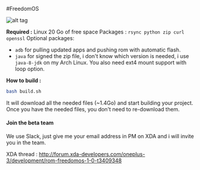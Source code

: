 #FreedomOS

![alt tag](https://raw.githubusercontent.com/Nevax07/FreedomOS/op3/banner_small.png)

**Required :**
Linux
20 Go of free space
Packages : `rsync python zip curl openssl`
Optional packages:
- `adb` for pulling updated apps and pushing rom with automatic flash.
- `java` for signed the zip file, i don't know which version is needed, i use `java-8-jdk` on my Arch Linux.
You also need ext4 mount support with loop option.

**How to build :**

```bash
bash build.sh
```

It will download all the needed files (~1.4Go) and start building your project.
Once you have the needed files, you don't need to re-download them.

#### Join the beta team
We use Slack, just give me your email address in PM on XDA and i will invite you in the team.

XDA thread : http://forum.xda-developers.com/oneplus-3/development/rom-freedomos-1-0-t3409348
